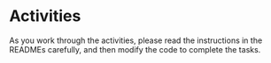 # Activities

As you work through the activities, please read the instructions in the READMEs carefully, and then modify the code to complete the tasks.
